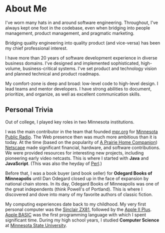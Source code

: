 # About Me

I've worn many hats in and around software engineering. Throughout, I've always kept one foot in the codebase, even when
bridging into people management, product management, and pragmatic marketing.

Bridging quality engineering into quality product (and vice-versa) has been my chief professional interest.

I have more than 20 years of software development experience in diverse business domains. I've designed and implemented
sophisticated, high-volume, business-critical systems. I've set product and technology vision and planned technical and
product roadmaps.

My comfort-zone is deep and broad: low-level code to high-level design. I lead teams and mentor developers. I have
strong abilities to document, prioritize, and organize, as well as excellent communication skills.

## Personal Trivia

Out of college, I played key roles in two Minnesota institutions.

I was the main contributor in the team that founded [mpr.org](https://www.mpr.org/)
for [Minnesota Public Radio](https://en.wikipedia.org/wiki/Minnesota_Public_Radio). The Web presence then was much more
ambitious than it is today. At the time (based on the popularity
of [A Prairie Home Companion](https://en.wikipedia.org/wiki/A_Prairie_Home_Companion))
[Netscape](https://en.wikipedia.org/wiki/Netscape) made significant financial, hardware, and software contributions. We
were provided resources for interesting new projects, including pioneering early video netcasts. This is where I started
with **Java** and **JavaScript**. (This was also the heyday of [Perl](https://en.wikipedia.org/wiki/Perl).)

Before that, I was a book buyer (and book seller) for **Odegard Books of Minneapolis** until Dan Odegard closed up in
the face of expansion by national chain stores. In its day, Odegard Books of Minneapolis was one of the great
independents (think Powell's of Portland). This is where I discovered and dove into many of my favorite authors of
classic fiction.

My computing experiences date back to my childhood. My very first personal computer was
the [Sinclair ZX81](https://en.wikipedia.org/wiki/ZX81), followed by
the [Apple II Plus](https://en.wikipedia.org/wiki/Apple_II_Plus).
[Apple BASIC](https://en.wikipedia.org/wiki/Integer_BASIC) was the first programming language with which I spent
significant time. During my high school years, I studied **Computer Science**
at [Minnesota State University](https://en.wikipedia.org/wiki/Minnesota_State_University,_Mankato).

